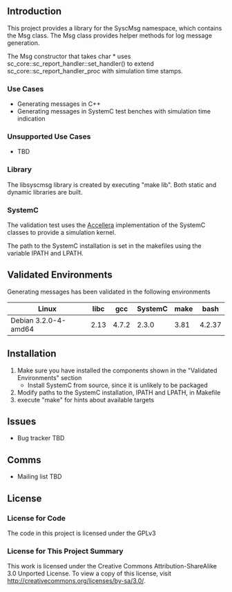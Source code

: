 ## Introduction

This project provides a library for the SyscMsg namespace, which contains the Msg class.
The Msg class provides helper methods for log message generation.

The Msg constructor that takes char * uses sc\_core::sc\_report\_handler::set\_handler()
to extend sc\_core::sc\_report\_handler\_proc with simulation time stamps.

### Use Cases

* Generating messages in C++
* Generating messages in SystemC test benches with simulation time indication

### Unsupported Use Cases

* TBD

### Library

The libsyscmsg library is created by executing "make lib".
Both static and dynamic libraries are built.

### SystemC

The validation test uses the [Accellera](http://www.accellera.org/home/)
implementation of the SystemC classes to provide
a simulation kernel.

The path to the SystemC installation is set in the makefiles using the
variable IPATH and LPATH.

## Validated Environments

Generating messages has been validated in the following environments

| Linux                | libc  | gcc   | SystemC | make | bash   |
|----------------------|-------|-------|---------|------|--------|
| Debian 3.2.0-4-amd64 | 2.13  | 4.7.2 | 2.3.0   | 3.81 | 4.2.37 |

## Installation

1. Make sure you have installed the components shown in the
   "Validated Environments" section
    * Install SystemC from source, since it is unlikely to be
      packaged
1. Modify paths to the SystemC installation, IPATH and LPATH,
   in Makefile
1. execute "make" for hints about available targets

## Issues

* Bug tracker TBD

## Comms

* Mailing list TBD

## License

### License for Code

The code in this project is licensed under the GPLv3

### License for This Project Summary

This work is licensed under the Creative Commons Attribution-ShareAlike 3.0
Unported License. To view a copy of this license, visit
http://creativecommons.org/licenses/by-sa/3.0/. 
